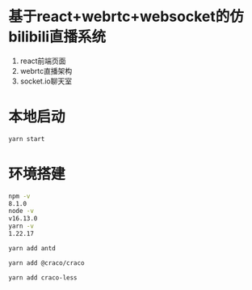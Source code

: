 # 基于react+webrtc+websocket的仿bilibili直播系统
1. react前端页面
2. webrtc直播架构
3. socket.io聊天室
# 本地启动
```bash
yarn start
```
# 环境搭建
```bash
npm -v
8.1.0
node -v
v16.13.0
yarn -v
1.22.17

yarn add antd

yarn add @craco/craco

yarn add craco-less
```